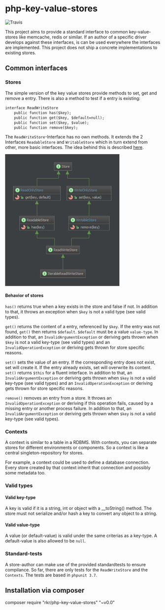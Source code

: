 php-key-value-stores
====================

![Travis](https://travis-ci.org/rkrx/php-key-value-stores.svg)

This project aims to provide a standard interface to common key-value-stores like memcache, redis or similar. If an author of a specific driver develops against these interfaces, is can be used everywhere the interfaces are implemented. This project does not ship a concrete implementations to existing stores.


Common interfaces
-----------------

### Stores

The simple version of the key value stores provide methods to set, get and remove a entry. There is also a method to test if a entry is existing:

```
interface ReadWriteStore
	public function has($key);
	public function get($key, $default=null);
	public function set($key, $value);
	public function remove($key);
```

The `ReadWriteStore`-Interface has no own methods. It extends the 2 Interfaces `ReadableStore` and `WritableStore` which in turn extend from other, more basic interfaces. The idea behind this is described [here](http://en.wikipedia.org/wiki/Interface_segregation_principle).

![Inheritance](assets/diagram.png)


#### Behavior of stores

`has()` returns true when a key exists in the store and false if not. In addition to that, it throws an exception when `$key` is not a valid type (see valid types).

`get()` returns the content of a entry, referenced by `$key`. If the entry was not found, `get()` then returns `$default`. `$default` must be a value `value-type`. In addition to that, an `InvalidArgumentException` or deriving gets thrown when `$key` is not a valid key-type (see valid types) and an `InvalidOperationException` or deriving gets thrown for store specific reasons.

`set()` sets the value of an entry. If the corresponding entry does not exist, set will create it. If the entry already exists, set will overwrite its content. `set()` returns `$this` for a fluent interface. In addition to that, an `InvalidArgumentException` or deriving gets thrown when `$key` is not a valid key-type (see valid types) and an `InvalidOperationException` or deriving gets thrown for store specific reasons.

`remove()` removes an entry from a store. It throws an `InvalidOperationException` or deriving if this operation fails, caused by a missing entry or another process failure. In addition to that, an `InvalidArgumentException` or deriving gets thrown when `$key` is not a valid key-type (see valid types).


### Contexts

A context is similar to a table in a RDBMS. With contexts, you can separate stores for different environments or components. So a context is like a central singleton-repository for stores.

For example, a context could be used to define a database connection. Every store created by that context inherit that connection and possibly some metadata too.


### Valid types

#### Valid key-type

A key is valid if it is a string, int or object with a __toString() method. The store must not serialize and/or hash a key to convert any object to a string.


#### Valid value-type

A value (or default-value) is valid under the same criterias as a key-type. A default-value is also allowed to be `null`.


### Standard-tests

A store-author can make use of the provided standardtests to ensure compilance. So far, there are only tests for the `ReadWriteStore` and the `Contexts`. The tests are based in `phpunit 3.7`.


Installation via composer
-------------------------

composer require "rkr/php-key-value-stores" "~v0.0"

